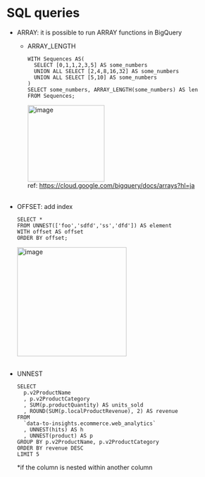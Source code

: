 # SQL queries
- ARRAY: it is possible to run ARRAY functions in BigQuery

  - ARRAY_LENGTH
    ```
    WITH Sequences AS(
      SELECT [0,1,1,2,3,5] AS some_numbers
      UNION ALL SELECT [2,4,8,16,32] AS some_numbers
      UNION ALL SELECT [5,10] AS some_numbers
    )
    SELECT some_numbers, ARRAY_LENGTH(some_numbers) AS len
    FROM Sequences;
    ```
    <img width="174" alt="image" src="https://github.com/youngmin-jin/practice/assets/135728064/7bd6d355-8173-4171-a1d3-628e4e97840d"><br/>
    ref: https://cloud.google.com/bigquery/docs/arrays?hl=ja<br/><br/>

- OFFSET: add index
  ```
  SELECT *
  FROM UNNEST(['foo','sdfd','ss','dfd']) AS element
  WITH offset AS offset
  ORDER BY offset;
  ```
  <img width="248" alt="image" src="https://github.com/youngmin-jin/practice/assets/135728064/aa8a990b-cdf8-44ed-894a-aa18b5acb5e8"><br/><br/>

- UNNEST
  ```
  SELECT 
    p.v2ProductName
    , p.v2ProductCategory
    , SUM(p.productQuantity) AS units_sold
    , ROUND(SUM(p.localProductRevenue), 2) AS revenue
  FROM 
    `data-to-insights.ecommerce.web_analytics`
    , UNNEST(hits) AS h
    , UNNEST(product) AS p
  GROUP BY p.v2ProductName, p.v2ProductCategory
  ORDER BY revenue DESC
  LIMIT 5
  ```
  *if the column is nested within another column
  
